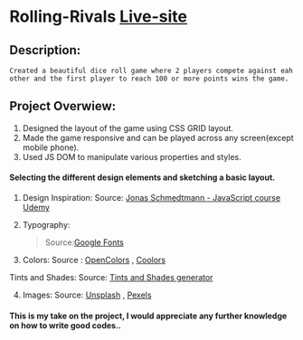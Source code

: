 # Rolling-Rivals [Live-site](https://rolling-rivals.netlify.app/)

## Description:

```
Created a beautiful dice roll game where 2 players compete against eah other and the first player to reach 100 or more points wins the game.
```

## Project Overwiew:

1. Designed the layout of the game using CSS GRID layout.
2. Made the game responsive and can be played across any screen(except mobile phone).
3. Used JS DOM to manipulate various properties and styles.

#### Selecting the different design elements and sketching a basic layout.

1. Design Inspiration: Source: [Jonas Schmedtmann - JavaScript course Udemy](https://www.udemy.com/course/the-complete-javascript-course/)

2. Typography:

   > Source:[Google Fonts](https://fonts.google.com/)

3. Colors: Source : [OpenColors](https://yeun.github.io/open-color/) , [Coolors](https://coolors.co/palettes/trending)

Tints and Shades: Source: [Tints and Shades generator](https://maketintsandshades.com/)

4. Images: Source: [Unsplash](https://unsplash.com/) , [Pexels](https://www.pexels.com/)

#### This is my take on the project, I would appreciate any further knowledge on how to write good codes..
